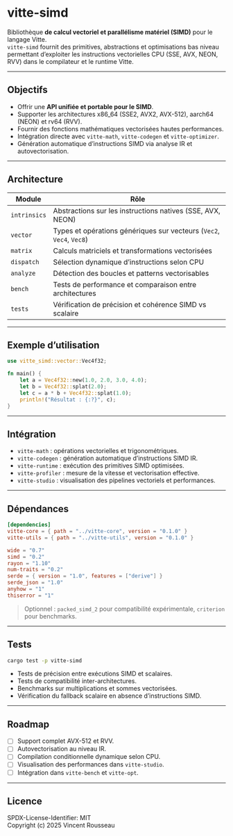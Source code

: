 

# vitte-simd

Bibliothèque **de calcul vectoriel et parallélisme matériel (SIMD)** pour le langage Vitte.  
`vitte-simd` fournit des primitives, abstractions et optimisations bas niveau permettant d’exploiter les instructions vectorielles CPU (SSE, AVX, NEON, RVV) dans le compilateur et le runtime Vitte.

---

## Objectifs

- Offrir une **API unifiée et portable pour le SIMD**.  
- Supporter les architectures x86_64 (SSE2, AVX2, AVX-512), aarch64 (NEON) et rv64 (RVV).  
- Fournir des fonctions mathématiques vectorisées hautes performances.  
- Intégration directe avec `vitte-math`, `vitte-codegen` et `vitte-optimizer`.  
- Génération automatique d’instructions SIMD via analyse IR et autovectorisation.

---

## Architecture

| Module        | Rôle |
|---------------|------|
| `intrinsics`  | Abstractions sur les instructions natives (SSE, AVX, NEON) |
| `vector`      | Types et opérations génériques sur vecteurs (`Vec2`, `Vec4`, `Vec8`) |
| `matrix`      | Calculs matriciels et transformations vectorisées |
| `dispatch`    | Sélection dynamique d’instructions selon CPU |
| `analyze`     | Détection des boucles et patterns vectorisables |
| `bench`       | Tests de performance et comparaison entre architectures |
| `tests`       | Vérification de précision et cohérence SIMD vs scalaire |

---

## Exemple d’utilisation

```rust
use vitte_simd::vector::Vec4f32;

fn main() {
    let a = Vec4f32::new(1.0, 2.0, 3.0, 4.0);
    let b = Vec4f32::splat(2.0);
    let c = a * b + Vec4f32::splat(1.0);
    println!("Résultat : {:?}", c);
}
```

---

## Intégration

- `vitte-math` : opérations vectorielles et trigonométriques.  
- `vitte-codegen` : génération automatique d’instructions SIMD IR.  
- `vitte-runtime` : exécution des primitives SIMD optimisées.  
- `vitte-profiler` : mesure de la vitesse et vectorisation effective.  
- `vitte-studio` : visualisation des pipelines vectoriels et performances.

---

## Dépendances

```toml
[dependencies]
vitte-core = { path = "../vitte-core", version = "0.1.0" }
vitte-utils = { path = "../vitte-utils", version = "0.1.0" }

wide = "0.7"
simd = "0.2"
rayon = "1.10"
num-traits = "0.2"
serde = { version = "1.0", features = ["derive"] }
serde_json = "1.0"
anyhow = "1"
thiserror = "1"
```

> Optionnel : `packed_simd_2` pour compatibilité expérimentale, `criterion` pour benchmarks.

---

## Tests

```bash
cargo test -p vitte-simd
```

- Tests de précision entre exécutions SIMD et scalaires.  
- Tests de compatibilité inter-architectures.  
- Benchmarks sur multiplications et sommes vectorisées.  
- Vérification du fallback scalaire en absence d’instructions SIMD.

---

## Roadmap

- [ ] Support complet AVX-512 et RVV.  
- [ ] Autovectorisation au niveau IR.  
- [ ] Compilation conditionnelle dynamique selon CPU.  
- [ ] Visualisation des performances dans `vitte-studio`.  
- [ ] Intégration dans `vitte-bench` et `vitte-opt`.

---

## Licence

SPDX-License-Identifier: MIT  
Copyright (c) 2025 Vincent Rousseau